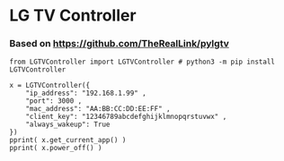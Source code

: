 # LG TV Controller

### Based on https://github.com/TheRealLink/pylgtv

```
from LGTVController import LGTVController # python3 -m pip install LGTVController

x = LGTVController({
	"ip_address": "192.168.1.99" ,
	"port": 3000 ,
	"mac_address": "AA:BB:CC:DD:EE:FF" ,
	"client_key": "12346789abcdefghijklmnopqrstuvwx" ,
	"always_wakeup": True
})
pprint( x.get_current_app() )
pprint( x.power_off() )
```
